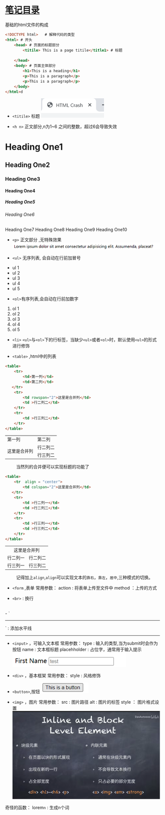 # [笔记目录](目录.md)

基础的html文件的构成
```html
<!DOCTYPE html>   # 解释代码的类型
<html> # 开头
    <head> # 页面的标题部分
        <titile> This is a page titile</title1> # 标题
        
    </head>
    <body> # 页面主体部分
        <h1>This is a heading</h1>
        <p>This is a paragraph</p>
        <p>This is a paragraph</p>
    </body>
</html>d
```
+ `<titile>` 标题 ![Alt text](data/前端/html/title_1.png) 
- `<h n>` 正文部分,n为1~6 之间的整数，超过6会导致失效
<h1> Heading One1</h1>
<h2> Heading One2</h2>
<h3> Heading One3</h3>
<h4> Heading One4</h4>
<h5> Heading One5</h5>
<h6> Heading One6</h6>
<h7> Heading One7</h7>
<h8> Heading One8</h8>
<h9> Heading One9</h9>
<h10> Heading One10</h10>

- `<p>` 正文部分 ,无特殊效果
![Alt text](data/前端/html/p_1.png)

- `<ul>` 无序列表, 会自动在行前加冒号 

<ul>
    <li> ul 1 </li>
    <li> ul 2 </li>
    <li> ul 3 </li>
    <li> ul 4 </li>
    <li> ul 5 </li>
</ul>


- `<ol>`有序列表,会自动在行前加数字
<ol>
    <li> ol 1 </li>
    <li> ol 2 </li>
    <li> ol 3 </li>
    <li> ol 4 </li>
    <li> ol 5 </li>
</ol>


- `<li>` `<ul>`与`<ol>`下的行标签，当缺少`<ul>`或者`<ol>`时，默认使用`<ul>`的形式进行修饰


- `<table>` ,html中的列表
```  html
<table>
    <tr>
        <td>第一列</td> 
        <td>第二列</td> 
   </tr>
    <tr>
        <td rowspan="2">这里是合并列</td>    
        <td >行二列二</td>  
    </tr>
    <tr>
        <td >行三列二</td>  
    </tr>
</table>
```
<table>
    <tr>
        <td>第一列</td> 
        <td>第二列</td> 
   </tr>
    <tr>
        <td rowspan="2">这里是合并列</td>    
        <td >行二列二</td>  
    </tr>
    <tr>
        <td >行三列二</td>  
    </tr>
</table>

&emsp; &emsp; 当然列的合并便可以实现标题的功能了

```  html
<table>
    <tr  align = "center">
        <td colspan="2">这里是合并列</td> 
   </tr>
    <tr>
        <td >行二列一</td>    
        <td >行二列二</td>  
    </tr>
    <tr>
        <td >行三列一</td>  
        <td >行三列二</td>  
    </tr>
</table>
```
<table>
    <tr  align = "center">
        <td colspan="2">这里是合并列</td> 
   </tr>
    <tr>
        <td >行二列一</td>    
        <td >行二列二</td>  
    </tr>
    <tr>
        <td >行三列一</td>  
        <td >行三列二</td>  
    </tr>
</table>


&emsp; &emsp; 记得加上`align`,`align`可以实现文本的`靠右`，`靠左`，`居中`,三种模式的切换。

- `<form` ,表单
常用参数：
action : 将表单上传至文件中
method ：上传的方式

- `<br>` : 换行
<br>
- `<hr>` : 添加水平线
<hr>


- `<input>` ，可输入文本框
常用参数：
type : 输入的类型,当为submit时会作为按钮
name : 文本框标题
placehholder : 占位字，通常用于输入提示
![Alt text](data/前端/html/input_1.png)

- `<div>` ，基本框架
常用参数：
style : 风格修饰 

- `<button>`,按钮
![Alt text](data/前端/html/button_1.png)

- `<img>` ，图片
常用参数：
src : 图片路径
alt : 图片的标签
style ： 图片格式设置
![Alt text](data/前端/html/tip_1.png)



奇怪的函数：
lorem`n` : 生成n个词